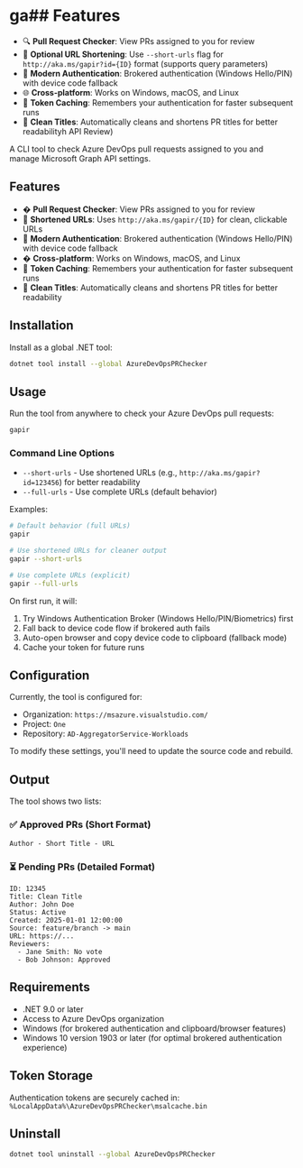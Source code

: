 # ga## Features

- 🔍 **Pull Request Checker**: View PRs assigned to you for review
- 🔗 **Optional URL Shortening**: Use `--short-urls` flag for `http://aka.ms/gapir?id={ID}` format (supports query parameters)
- 🔐 **Modern Authentication**: Brokered authentication (Windows Hello/PIN) with device code fallback
- 🌐 **Cross-platform**: Works on Windows, macOS, and Linux
- 💾 **Token Caching**: Remembers your authentication for faster subsequent runs
- 🧹 **Clean Titles**: Automatically cleans and shortens PR titles for better readabilityh API Review)

A CLI tool to check Azure DevOps pull requests assigned to you and manage Microsoft Graph API settings.

## Features

- � **Pull Request Checker**: View PRs assigned to you for review
- 🔗 **Shortened URLs**: Uses `http://aka.ms/gapir/{ID}` for clean, clickable URLs
- 🔐 **Modern Authentication**: Brokered authentication (Windows Hello/PIN) with device code fallback
- � **Cross-platform**: Works on Windows, macOS, and Linux
- 💾 **Token Caching**: Remembers your authentication for faster subsequent runs
- 🧹 **Clean Titles**: Automatically cleans and shortens PR titles for better readability

## Installation

Install as a global .NET tool:

```bash
dotnet tool install --global AzureDevOpsPRChecker
```

## Usage

Run the tool from anywhere to check your Azure DevOps pull requests:

```bash
gapir
```

### Command Line Options

- `--short-urls` - Use shortened URLs (e.g., `http://aka.ms/gapir?id=123456`) for better readability
- `--full-urls` - Use complete URLs (default behavior)

Examples:
```bash
# Default behavior (full URLs)
gapir

# Use shortened URLs for cleaner output
gapir --short-urls

# Use complete URLs (explicit)
gapir --full-urls
```

On first run, it will:
1. Try Windows Authentication Broker (Windows Hello/PIN/Biometrics) first
2. Fall back to device code flow if brokered auth fails
3. Auto-open browser and copy device code to clipboard (fallback mode)
4. Cache your token for future runs

## Configuration

Currently, the tool is configured for:
- Organization: `https://msazure.visualstudio.com/`
- Project: `One`
- Repository: `AD-AggregatorService-Workloads`

To modify these settings, you'll need to update the source code and rebuild.

## Output

The tool shows two lists:

### ✅ Approved PRs (Short Format)
```
Author - Short Title - URL
```

### ⏳ Pending PRs (Detailed Format)
```
ID: 12345
Title: Clean Title
Author: John Doe
Status: Active
Created: 2025-01-01 12:00:00
Source: feature/branch -> main
URL: https://...
Reviewers:
  - Jane Smith: No vote
  - Bob Johnson: Approved
```

## Requirements

- .NET 9.0 or later
- Access to Azure DevOps organization
- Windows (for brokered authentication and clipboard/browser features)
- Windows 10 version 1903 or later (for optimal brokered authentication experience)

## Token Storage

Authentication tokens are securely cached in:
`%LocalAppData%\AzureDevOpsPRChecker\msalcache.bin`

## Uninstall

```bash
dotnet tool uninstall --global AzureDevOpsPRChecker
```
